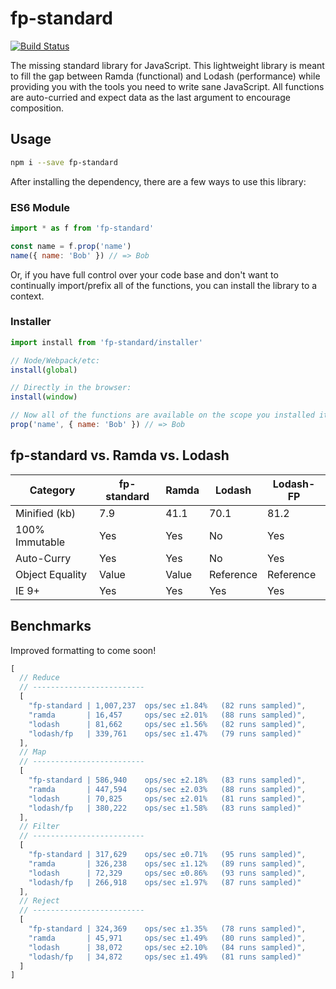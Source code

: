 # fp-standard
[![Build Status](https://travis-ci.org/davezuko/fp-standard.svg?branch=master)](https://travis-ci.org/davezuko/fp-standard)

The missing standard library for JavaScript. This lightweight library is meant to fill the gap between Ramda (functional) and Lodash (performance) while providing you with the tools you need to write sane JavaScript. All functions are auto-curried and expect data as the last argument to encourage composition.

## Usage

```bash
npm i --save fp-standard
```

After installing the dependency, there are a few ways to use this library:

### ES6 Module
```js
import * as f from 'fp-standard'

const name = f.prop('name')
name({ name: 'Bob' }) // => Bob
```

Or, if you have full control over your code base and don't want to continually import/prefix all of the functions, you can install the library to a context.

### Installer
```js
import install from 'fp-standard/installer'

// Node/Webpack/etc:
install(global)

// Directly in the browser:
install(window)

// Now all of the functions are available on the scope you installed it to:
prop('name', { name: 'Bob' }) // => Bob
```

## fp-standard vs. Ramda vs. Lodash

Category        | fp-standard | Ramda | Lodash    | Lodash-FP
--------------- | ----------- | ----- | --------- | ---------
Minified (kb)   | 7.9         | 41.1  | 70.1      | 81.2
100% Immutable  | Yes         | Yes   | No        | Yes
Auto-Curry      | Yes         | Yes   | No        | Yes
Object Equality | Value       | Value | Reference | Reference
IE 9+           | Yes         | Yes   | Yes       | Yes

## Benchmarks

Improved formatting to come soon!

```js
[
  // Reduce
  // -------------------------
  [
    "fp-standard | 1,007,237  ops/sec ±1.84%   (82 runs sampled)",
    "ramda       | 16,457     ops/sec ±2.01%   (88 runs sampled)",
    "lodash      | 81,662     ops/sec ±1.56%   (82 runs sampled)",
    "lodash/fp   | 339,761    ops/sec ±1.47%   (79 runs sampled)"
  ],
  // Map
  // -------------------------
  [
    "fp-standard | 586,940    ops/sec ±2.18%   (83 runs sampled)",
    "ramda       | 447,594    ops/sec ±2.03%   (88 runs sampled)",
    "lodash      | 70,825     ops/sec ±2.01%   (81 runs sampled)",
    "lodash/fp   | 380,222    ops/sec ±1.58%   (83 runs sampled)"
  ],
  // Filter
  // -------------------------
  [
    "fp-standard | 317,629    ops/sec ±0.71%   (95 runs sampled)",
    "ramda       | 326,238    ops/sec ±1.12%   (89 runs sampled)",
    "lodash      | 72,329     ops/sec ±0.86%   (93 runs sampled)",
    "lodash/fp   | 266,918    ops/sec ±1.97%   (87 runs sampled)"
  ],
  // Reject
  // -------------------------
  [
    "fp-standard | 324,369    ops/sec ±1.35%   (78 runs sampled)",
    "ramda       | 45,971     ops/sec ±1.49%   (80 runs sampled)",
    "lodash      | 38,072     ops/sec ±2.10%   (84 runs sampled)",
    "lodash/fp   | 34,872     ops/sec ±1.49%   (81 runs sampled)"
  ]
]
```